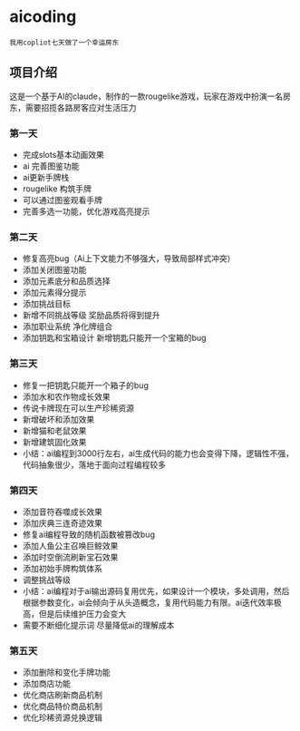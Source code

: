 # aicoding
`我用copliot七天做了一个幸运房东`

## 项目介绍
这是一个基于AI的claude，制作的一款rougelike游戏，玩家在游戏中扮演一名房东，需要招揽各路房客应对生活压力

### 第一天
- 完成slots基本动画效果
- ai 完善图鉴功能
- ai更新手牌栈
- rougelike 构筑手牌
- 可以通过图鉴观看手牌
- 完善多选一功能，优化游戏高亮提示

### 第二天
- 修复高亮bug（Ai上下文能力不够强大，导致局部样式冲突）
- 添加关闭图鉴功能
- 添加元素底分和品质选择
- 添加元素得分提示
- 添加挑战目标
- 新增不同挑战等级 奖励品质将得到提升
- 添加职业系统 净化牌组合
- 添加钥匙和宝箱设计 新增钥匙只能开一个宝箱的bug

### 第三天
- 修复一把钥匙只能开一个箱子的bug
- 添加水和农作物成长效果
- 传说卡牌现在可以生产珍稀资源
- 新增破坏和添加效果
- 新增猫和老鼠效果
- 新增建筑固化效果
- 小结：ai编程到3000行左右，ai生成代码的能力也会变得下降，逻辑性不强，代码抽象很少，落地于面向过程编程较多

### 第四天
- 添加音符吞噬成长效果
- 添加庆典三连奇迹效果
- 修复ai编程导致的随机函数被篡改bug
- 添加人鱼公主召唤巨鲸效果
- 添加时空倒流刷新宝石效果
- 添加初始手牌构筑体系
- 调整挑战等级
- 小结：ai编程对于ai输出源码复用优先，如果设计一个模块，多处调用，然后根据参数变化，ai会倾向于从头造概念，复用代码能力有限。ai迭代效率极高，但是后续维护压力会变大
- 需要不断细化提示词  尽量降低ai的理解成本

### 第五天
- 添加删除和变化手牌功能
- 添加商店功能
- 优化商店刷新商品机制
- 优化商品特价商品机制
- 优化珍稀资源兑换逻辑
